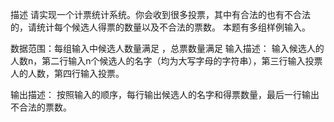 描述
请实现一个计票统计系统。你会收到很多投票，其中有合法的也有不合法的，请统计每个候选人得票的数量以及不合法的票数。
本题有多组样例输入。

数据范围：每组输入中候选人数量满足  ，总票数量满足 
输入描述：
输入候选人的人数n，第二行输入n个候选人的名字（均为大写字母的字符串），第三行输入投票人的人数，第四行输入投票。

输出描述：
按照输入的顺序，每行输出候选人的名字和得票数量，最后一行输出不合法的票数。